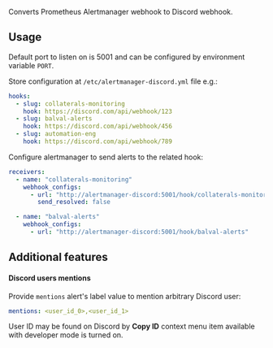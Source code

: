 Converts Prometheus Alertmanager webhook to Discord webhook.

## Usage

Default port to listen on is 5001 and can be configured by environment variable `PORT`.

Store configuration at `/etc/alertmanager-discord.yml` file e.g.:

```yaml
hooks:
  - slug: collaterals-monitoring
    hook: https://discord.com/api/webhook/123
  - slug: balval-alerts
    hook: https://discord.com/api/webhook/456
  - slug: automation-eng
    hook: https://discord.com/api/webhook/789
```

Configure alertmanager to send alerts to the related hook:

```yaml
receivers:
  - name: "collaterals-monitoring"
    webhook_configs:
      - url: "http://alertmanager-discord:5001/hook/collaterals-monitoring"
        send_resolved: false

  - name: "balval-alerts"
    webhook_configs:
      - url: "http://alertmanager-discord:5001/hook/balval-alerts"
```

## Additional features

#### Discord users mentions

Provide `mentions` alert's label value to mention arbitrary Discord user:

```yaml
mentions: <user_id_0>,<user_id_1>
```

User ID may be found on Discord by **Copy ID** context menu item available with
developer mode is turned on.
